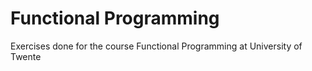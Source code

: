 # Functional Programming

Exercises done for the course Functional Programming at University of Twente
